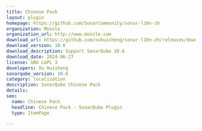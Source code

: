 ```yaml
---
title: Chinese Pack
layout: plugin
homepage: https://github.com/SonarCommunity/sonar-l10n-zh
organization: Mossle
organization_url: http://www.mossle.com
download_url: https://github.com/xuhuisheng/sonar-l10n-zh/releases/download/sonar-l10n-zh-plugin-10.6/sonar-l10n-zh-plugin-10.6.jar
download_version: 10.6
download_description: Support SonarQube 10.6
download_date: 2024-06-27
license: GNU LGPL 3
developers: Xu Huisheng
sonarqube_version: 10.6
category: localization
description: SonarQube Chinese Pack
details: 
seo:
  name: Chinese Pack
  headline: Chinese Pack - SonarQube Plugin
  type: ItemPage

---
```

